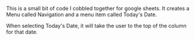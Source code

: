 This is a small bit of code I cobbled together for google sheets. It creates a Menu called Navigation and a menu item called Today's Date.

When selecting Today's Date, it will take the user to the top of the column for that date.
